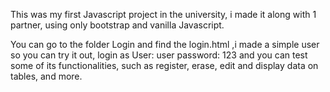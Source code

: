 This was my first Javascript project in the university, i made it along with 1 partner, using only bootstrap and vanilla Javascript.

You can go to the folder Login and find the login.html ,i made a simple user so you can try it out,  login as  User: user password: 123 and you can test some of its functionalities, such as register, erase, edit and display data on tables, and more.
